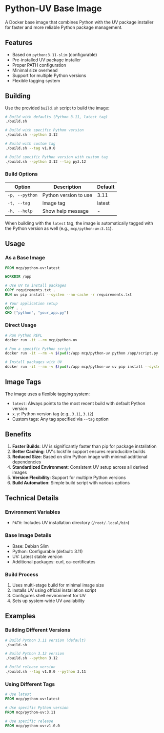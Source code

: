# Python-UV Base Image

A Docker base image that combines Python with the UV package installer for faster and more reliable Python package management.

## Features

- Based on `python:3.11-slim` (configurable)
- Pre-installed UV package installer
- Proper PATH configuration
- Minimal size overhead
- Support for multiple Python versions
- Flexible tagging system

## Building

Use the provided `build.sh` script to build the image:

```bash
# Build with defaults (Python 3.11, latest tag)
./build.sh

# Build with specific Python version
./build.sh --python 3.12

# Build with custom tag
./build.sh --tag v1.0.0

# Build specific Python version with custom tag
./build.sh --python 3.12 --tag py3.12
```

### Build Options

| Option | Description | Default |
|--------|-------------|---------|
| `-p, --python` | Python version to use | 3.11 |
| `-t, --tag` | Image tag | latest |
| `-h, --help` | Show help message | - |

When building with the `latest` tag, the image is automatically tagged with the Python version as well (e.g., `mcp/python-uv:3.11`).

## Usage

### As a Base Image

```dockerfile
FROM mcp/python-uv:latest

WORKDIR /app

# Use UV to install packages
COPY requirements.txt .
RUN uv pip install --system --no-cache -r requirements.txt

# Your application setup
COPY . .
CMD ["python", "your_app.py"]
```

### Direct Usage

```bash
# Run Python REPL
docker run -it --rm mcp/python-uv

# Run a specific Python script
docker run -it --rm -v $(pwd):/app mcp/python-uv python /app/script.py

# Install packages with UV
docker run -it --rm -v $(pwd):/app mcp/python-uv uv pip install --system package_name
```

## Image Tags

The image uses a flexible tagging system:

- `latest`: Always points to the most recent build with default Python version
- `x.y`: Python version tag (e.g., `3.11`, `3.12`)
- Custom tags: Any tag specified via `--tag` option

## Benefits

1. **Faster Builds**: UV is significantly faster than pip for package installation
2. **Better Caching**: UV's lockfile support ensures reproducible builds
3. **Reduced Size**: Based on slim Python image with minimal additional dependencies
4. **Standardized Environment**: Consistent UV setup across all derived images
5. **Version Flexibility**: Support for multiple Python versions
6. **Build Automation**: Simple build script with various options

## Technical Details

### Environment Variables

- `PATH`: Includes UV installation directory (`/root/.local/bin`)

### Base Image Details

- Base: Debian Slim
- Python: Configurable (default: 3.11)
- UV: Latest stable version
- Additional packages: curl, ca-certificates

### Build Process

1. Uses multi-stage build for minimal image size
2. Installs UV using official installation script
3. Configures shell environment for UV
4. Sets up system-wide UV availability

## Examples

### Building Different Versions

```bash
# Build Python 3.11 version (default)
./build.sh

# Build Python 3.12 version
./build.sh --python 3.12

# Build release version
./build.sh --tag v1.0.0 --python 3.11
```

### Using Different Tags

```dockerfile
# Use latest
FROM mcp/python-uv:latest

# Use specific Python version
FROM mcp/python-uv:3.11

# Use specific release
FROM mcp/python-uv:v1.0.0
``` 